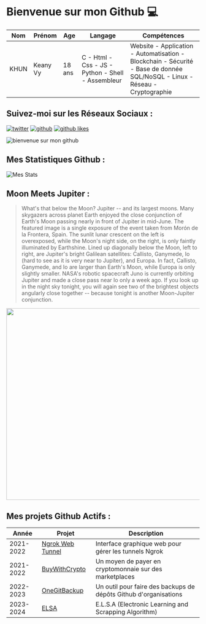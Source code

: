 # Bienvenue sur mon Github 💻
| Nom | Prénom | Age | Langage | Compétences |
|---  |---     |---  |---      |---
| KHUN | Keany Vy | 18 ans | C - Html - Css - JS - Python - Shell - Assembleur | Website - Application - Automatisation - Blockchain - Sécurité - Base de donnée SQL/NoSQL - Linux - Réseau - Cryptographie |

## Suivez-moi sur les Réseaux Sociaux :
[![twitter](https://img.shields.io/twitter/follow/thisiskeanyvy?style=social)](https://twitter.com/thisiskeanyvy)
[![github](https://img.shields.io/github/followers/thisiskeanyvy?style=social)](https://github.com/thisiskeanyvy?tab=followers)
[![github likes](https://img.shields.io/github/stars/thisiskeanyvy?style=social)](https://github.com/thisiskeanyvy)

![bienvenue sur mon github](https://thisiskeanyvy-hosting.pages.dev/banner.gif)

## Mes Statistiques Github :
![Mes Stats](https://github-readme-stats.vercel.app/api?username=thisiskeanyvy&show_icons=true&theme=radical)

## Moon Meets Jupiter :

> What's that below the Moon? Jupiter -- and its largest moons.  Many skygazers across planet Earth enjoyed the close conjunction of Earth's Moon passing nearly in front of Jupiter in mid-June. The featured image is a single exposure of the event taken from Morón de la Frontera, Spain. The sunlit lunar crescent on the left is overexposed, while the Moon's night side, on the right, is only faintly illuminated by Earthshine. Lined up diagonally below the Moon, left to right, are Jupiter's bright Galilean satellites: Callisto, Ganymede, Io (hard to see as it is very near to Jupiter), and Europa.  In fact, Callisto, Ganymede, and Io are larger than Earth's Moon, while Europa is only slightly smaller. NASA's robotic spacecraft Juno is currently orbiting Jupiter and made a close pass near Io only a week ago.  If you look up in the night sky tonight, you will again see two of the brightest objects angularly close together -- because tonight is another Moon-Jupiter conjunction.

<img src='https://apod.nasa.gov/apod/image/2308/MoonsJupiter_Coy_960.jpg' width="800" height="500"/>

## Mes projets Github Actifs :
| Année | Projet | Description |
|---   |---     |---          |
| 2021-2022 | [Ngrok Web Tunnel](https://github.com/thisiskeanyvy/ngrok-web-manager) | Interface graphique web pour gérer les tunnels Ngrok |
| 2021-2022 | [BuyWithCrypto](https://github.com/BuyWithCrypto) | Un moyen de payer en cryptomonnaie sur des marketplaces |
| 2022-2023 | [OneGitBackup](https://github.com/BuyWithCrypto/OneGitBackup) | Un outil pour faire des backups de dépôts Github d'organisations |
| 2023-2024 | [ELSA](https://github.com/thisiskeanyvy/ELSA) | E.L.S.A (Electronic Learning and Scrapping Algorithm) |